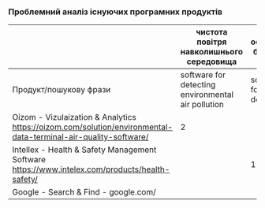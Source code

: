 ### Проблемний аналіз існуючих програмних продуктів

| | чистота повітря навколишнього середовища | особиста безпека | отримання інформації | Тип лицензії | Примітка |
| - | - | - | - | - | - |
| Продукт/пошукову фрази | software for detecting environmental air pollution | software for self defence | software for information search| | |
| Oizom - Vizulaization & Analytics https://oizom.com/solution/environmental-data-terminal-air-quality-software/| 2 | | | Proprietary | |
| Intellex - Health & Safety Management Software https://www.intelex.com/products/health-safety/| | 1 | | Proprietary | | 
| Google - Search & Find - google.com/| | | 4 | Proprietary | |
